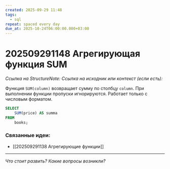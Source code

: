 ```yaml
---
created: 2025-09-29 11:48
tags:
  - sql
repeat: spaced every day
due_at: 2025-10-24T06:00:00.000+03:00
---
```

# 202509291148 Агрегирующая функция SUM

*Ссылка на StructureNote:*
*Ссылка на исходник или контекст (если есть):*

Функция `SUM(column)` возвращает сумму по столбцу `column`. При выполнении функции пропуски игнорируются. Работает только с числовым форматом.

```sql
SELECT 
    SUM(price) AS summa
FROM
    books;
```

### Связанные идеи:

* [[202509291138 Агрегирующие функции]]

---

*Что стоит развить? Какие вопросы возникли?*
